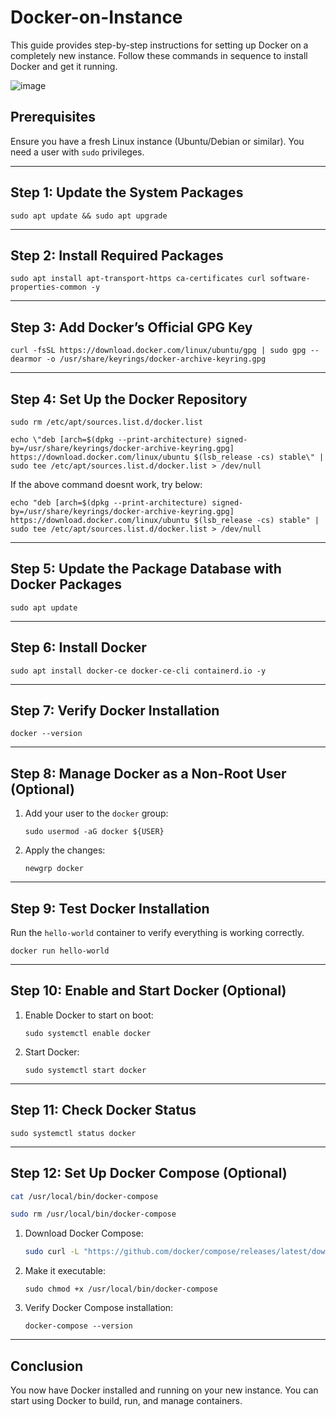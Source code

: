 # Docker-on-Instance

This guide provides step-by-step instructions for setting up Docker on a completely new instance. Follow these commands in sequence to install Docker and get it running.

<img alt="image" src="https://github.com/user-attachments/assets/3d753b59-308a-4551-8728-b07ed5aabf8f">

## Prerequisites

Ensure you have a fresh Linux instance (Ubuntu/Debian or similar). You need a user with `sudo` privileges.

---

## Step 1: Update the System Packages

```shell 
sudo apt update && sudo apt upgrade
```

---

## Step 2: Install Required Packages

```shell 
sudo apt install apt-transport-https ca-certificates curl software-properties-common -y
```

---

## Step 3: Add Docker’s Official GPG Key

```shell 
curl -fsSL https://download.docker.com/linux/ubuntu/gpg | sudo gpg --dearmor -o /usr/share/keyrings/docker-archive-keyring.gpg
```

---

## Step 4: Set Up the Docker Repository

```shell
sudo rm /etc/apt/sources.list.d/docker.list
```

```shell 
echo \"deb [arch=$(dpkg --print-architecture) signed-by=/usr/share/keyrings/docker-archive-keyring.gpg] https://download.docker.com/linux/ubuntu $(lsb_release -cs) stable\" | sudo tee /etc/apt/sources.list.d/docker.list > /dev/null
```

If the above command doesnt work, try below:

```shell
echo "deb [arch=$(dpkg --print-architecture) signed-by=/usr/share/keyrings/docker-archive-keyring.gpg] https://download.docker.com/linux/ubuntu $(lsb_release -cs) stable" | sudo tee /etc/apt/sources.list.d/docker.list > /dev/null
```

---

## Step 5: Update the Package Database with Docker Packages

```shell 
sudo apt update
```

---

## Step 6: Install Docker

```shell 
sudo apt install docker-ce docker-ce-cli containerd.io -y
```

---

## Step 7: Verify Docker Installation

```shell 
docker --version
```

---

## Step 8: Manage Docker as a Non-Root User (Optional)

1. Add your user to the `docker` group:
   
   ```shell
   sudo usermod -aG docker ${USER}
   ```
   
3. Apply the changes:
   
   ```shell
   newgrp docker
   ```

---

## Step 9: Test Docker Installation

Run the `hello-world` container to verify everything is working correctly.

```shell 
docker run hello-world
```

---

## Step 10: Enable and Start Docker (Optional)

1. Enable Docker to start on boot:
   
   ```shell
   sudo systemctl enable docker
   ```
   
3. Start Docker:
   
   ```shell
   sudo systemctl start docker
   ```

---

## Step 11: Check Docker Status

```shell 
sudo systemctl status docker
```

---

## Step 12: Set Up Docker Compose (Optional)

```bash
cat /usr/local/bin/docker-compose
```

```bash
sudo rm /usr/local/bin/docker-compose
```



1. Download Docker Compose:

   ```bash
   sudo curl -L "https://github.com/docker/compose/releases/latest/download/docker-compose-$(uname -s)-$(uname -m)" -o /usr/local/bin/docker-compose
   ```
   
3. Make it executable:
   
   ```shell
   sudo chmod +x /usr/local/bin/docker-compose
   ```
   
5. Verify Docker Compose installation:
   
   ```shell
   docker-compose --version
   ```

---

## Conclusion

You now have Docker installed and running on your new instance. You can start using Docker to build, run, and manage containers.
